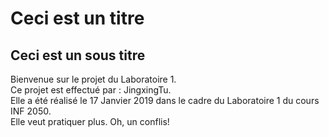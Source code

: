# Ceci est un titre
## Ceci est un sous titre

Bienvenue sur le projet du Laboratoire 1.  
Ce projet est effectué par : JingxingTu.  
Elle a été réalisé le 17 Janvier 2019 dans le cadre du Laboratoire 1 du cours INF 2050.  
Elle veut pratiquer plus.
Oh, un conflis!
